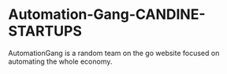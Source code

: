 # Automation-Gang-CANDINE-STARTUPS
AutomationGang is a random team on the go website focused on automating the whole economy.
